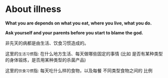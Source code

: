 # About illness

**What you are depends on what you eat, where you live, what you do.**&#x20;

**Ask yourself and your parents before you start to blame the god.**

非先天的病都是由生活、饮食习惯造成的。

这里的`生活习惯`指: 在什么地方生活、每天做哪些固定的事情 (比如 是否有某种类型的身体锻炼，是否用某种类型的杀菌产品)

这里的`饮食习惯`指: 每天吃什么样的食物，以及每餐 不同类型食物之间的 比例
